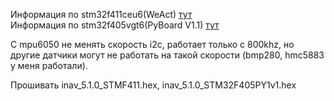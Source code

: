 Информация по stm32f411ceu6(WeAct) [тут](./Прошивки/stm32f411)  
Информация по stm32f405vgt6(PyBoard V1.1) [тут](./Прошивки/stm32f405)  

С mpu6050 не менять скорость i2c, работает только с 800khz, но другие датчики могут не работать на такой скорости (bmp280, hmc5883 у меня работали).

Прошивать inav_5.1.0_STMF411.hex, inav_5.1.0_STM32F405PY1v1.hex

